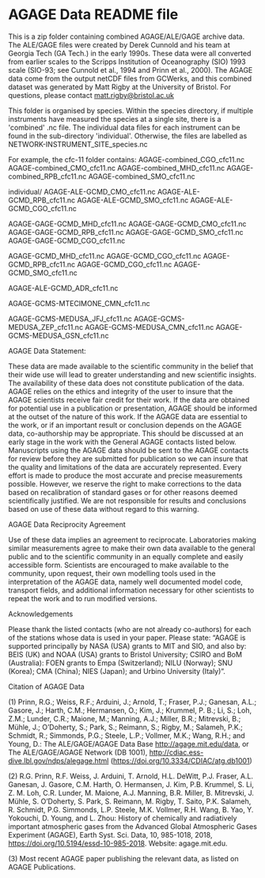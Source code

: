 
#  AGAGE Data README file
This is a zip folder containing combined AGAGE/ALE/GAGE archive data. 
The ALE/GAGE files were created by Derek Cunnold and his team at Georgia Tech (GA Tech.) in the early 1990s. These data were all converted from earlier scales 
to the Scripps Institution of Oceanography (SIO) 1993 scale (SIO-93; see Cunnold et al., 1994 and Prinn et al., 2000).
The AGAGE data come from the output netCDF files from GCWerks, and this combined dataset was generated by Matt Rigby at the University of Bristol.
For questions, please contact matt.rigby@bristol.ac.uk

This folder is organised by species. Within the species directory, if multiple instruments have measured the species at a single site, there is a 'combined' .nc file. 
The individual data files for each instrument can be found in the sub-directory 'individual'. 
Otherwise, the files are labelled as NETWORK-INSTRUMENT_SITE_species.nc
 
For example, the cfc-11 folder contains:
AGAGE-combined_CGO_cfc11.nc
AGAGE-combined_CMO_cfc11.nc
AGAGE-combined_MHD_cfc11.nc
AGAGE-combined_RPB_cfc11.nc
AGAGE-combined_SMO_cfc11.nc

individual/
  AGAGE-ALE-GCMD_CMO_cfc11.nc
  AGAGE-ALE-GCMD_RPB_cfc11.nc
  AGAGE-ALE-GCMD_SMO_cfc11.nc
  AGAGE-ALE-GCMD_CGO_cfc11.nc

  AGAGE-GAGE-GCMD_MHD_cfc11.nc
  AGAGE-GAGE-GCMD_CMO_cfc11.nc
  AGAGE-GAGE-GCMD_RPB_cfc11.nc
  AGAGE-GAGE-GCMD_SMO_cfc11.nc
  AGAGE-GAGE-GCMD_CGO_cfc11.nc

  AGAGE-GCMD_MHD_cfc11.nc
  AGAGE-GCMD_CGO_cfc11.nc
  AGAGE-GCMD_RPB_cfc11.nc
  AGAGE-GCMD_CGO_cfc11.nc
  AGAGE-GCMD_SMO_cfc11.nc

AGAGE-ALE-GCMD_ADR_cfc11.nc

AGAGE-GCMS-MTECIMONE_CMN_cfc11.nc
 
AGAGE-GCMS-MEDUSA_JFJ_cfc11.nc
AGAGE-GCMS-MEDUSA_ZEP_cfc11.nc
AGAGE-GCMS-MEDUSA_CMN_cfc11.nc
AGAGE-GCMS-MEDUSA_GSN_cfc11.nc


AGAGE Data Statement:

These data are made available to the scientific community in the belief that their wide use will lead to greater understanding and new scientific insights. 
The availability of these data does not constitute publication of the data. AGAGE relies on the ethics and integrity of the user to insure that the AGAGE 
scientists receive fair credit for their work. If the data are obtained for potential use in a publication or presentation, AGAGE should be informed at the 
outset of the nature of this work. If the AGAGE  data are essential to the work, or if an important result or conclusion depends on the AGAGE data, 
co-authorship may be appropriate. This should be discussed at an early stage in the work with the General AGAGE contacts listed below. Manuscripts using the 
AGAGE data should be sent to the AGAGE contacts for review before they are submitted for publication so we can insure that the quality and limitations of 
the data are accurately represented. Every effort is made to produce the most accurate and precise measurements possible. However, we reserve the right to make 
corrections to the data based on recalibration of standard gases or for other reasons deemed scientifically justified. We are not responsible for results and 
conclusions based on use of these data without regard to this warning.

AGAGE Data Reciprocity Agreement

Use of these data implies an agreement to reciprocate. Laboratories making similar measurements agree to make their own data available to the general public 
and to the scientific community in an equally complete and easily accessible form. Scientists  are encouraged to make available to the community, upon request, 
their own modelling tools used in the interpretation of the AGAGE data, namely well documented model code, transport fields, and additional information necessary 
for other scientists to repeat the work and to run modified versions.

Acknowledgements

Please thank the listed contacts (who are not already co-authors) for each of the stations whose data is used in your paper. Please state: “AGAGE is supported 
principally by NASA (USA) grants to MIT and SIO, and also by: BEIS (UK) and NOAA (USA) grants to Bristol University; CSIRO and BoM (Australia): FOEN grants to Empa 
(Switzerland); NILU (Norway); SNU (Korea); CMA (China); NIES (Japan); and Urbino University (Italy)”.

Citation of AGAGE Data
 
(1) Prinn, R.G.; Weiss, R.F.; Arduini, J.; Arnold, T.; Fraser, P.J.; Ganesan, A.L.; Gasore, J.; Harth, C.M.; Hermansen, O.; Kim, J.; Krummel, P. B.; Li, S.; 
Loh, Z.M.; Lunder, C.R.; Maione, M.; Manning, A.J.; Miller, B.R.; Mitrevski, B.; Mühle, J.; O’Doherty, S.; Park, S.; Reimann, S.; Rigby, M.; Salameh, P.K.; 
Schmidt, R.; Simmonds, P.G.; Steele, L.P.; Vollmer, M.K.; Wang, R.H.; and Young, D.: The ALE/GAGE/AGAGE Data Base http://agage.mit.edu/data, or The ALE/GAGE/AGAGE 
Network (DB 1001), http://cdiac.ess-dive.lbl.gov/ndps/alegage.html (https://doi.org/10.3334/CDIAC/atg.db1001)

(2) R.G. Prinn, R.F. Weiss, J. Arduini, T. Arnold, H.L. DeWitt, P.J. Fraser, A.L. Ganesan, J. Gasore, C.M. Harth, O. Hermansen, J. Kim, P.B. Krummel, S. Li, 
Z. M. Loh, C.R. Lunder, M. Maione, A.J. Manning, B.R. Miller, B. Mitrevski, J. Mühle, S. O’Doherty, S. Park, S. Reimann, M. Rigby, T. Saito, P.K. Salameh, 
R. Schmidt, P.G.  Simmonds, L.P. Steele, M.K. Vollmer, R.H. Wang, B. Yao, Y. Yokouchi, D. Young, and L. Zhou: History of chemically and radiatively important 
atmospheric gases from the Advanced Global Atmospheric Gases Experiment (AGAGE), Earth Syst. Sci. Data, 10, 985-1018, 2018, https://doi.org/10.5194/essd-10-985-2018. 
Website: agage.mit.edu.

(3) Most recent AGAGE paper publishing the relevant data, as listed on AGAGE Publications.

